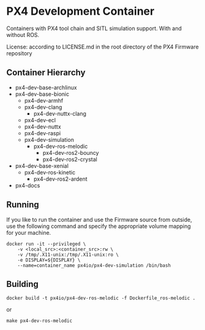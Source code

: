 # PX4 Development Container #

Containers with PX4 tool chain and SITL simulation support. With and without ROS.

License: according to LICENSE.md in the root directory of the PX4 Firmware repository

## Container Hierarchy ##

 - px4-dev-base-archlinux
 - px4-dev-base-bionic
   - px4-dev-armhf
   - px4-dev-clang
     - px4-dev-nuttx-clang
   - px4-dev-ecl
   - px4-dev-nuttx
   - px4-dev-raspi
   - px4-dev-simulation
     - px4-dev-ros-melodic
       - px4-dev-ros2-bouncy
       - px4-dev-ros2-crystal
 - px4-dev-base-xenial
   - px4-dev-ros-kinetic
     - px4-dev-ros2-ardent
 - px4-docs

## Running ##

If you like to run the container and use the Firmware source from outside, use the following command and specify the appropriate volume mapping for your machine.

```console
docker run -it --privileged \
	-v <local_src>:<container_src>:rw \
	-v /tmp/.X11-unix:/tmp/.X11-unix:ro \
	-e DISPLAY=${DISPLAY} \
	--name=container_name px4io/px4-dev-simulation /bin/bash

```

## Building ##

```console
docker build -t px4io/px4-dev-ros-melodic -f Dockerfile_ros-melodic .

```

or 

```console
make px4-dev-ros-melodic

```
